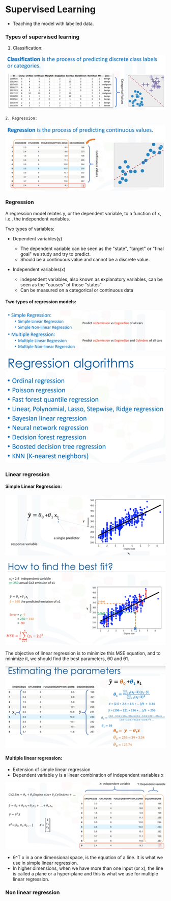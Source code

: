 # Supervised Learning

* Teaching the model with labelled data.

### Types of supervised learning

1. Classification:

![](../.gitbook/assets/image%20%2818%29.png)

    2. Regression:

![](../.gitbook/assets/image%20%2810%29.png)

### Regression

A regression model relates y, or the dependent variable, to a function of x, i.e., the independent variables.

Two types of variables:

* Dependent variables\(y\)
  * The dependent variable can be seen as the "state", "target" or "final goal" we study and try to predict.
  * Should be a continuous value and cannot be a discrete value.
* Independent variables\(x\)

  * independent variables, also known as explanatory variables, can be seen as the "causes" of those "states".
  * Can be measured on a categorical or continuous data

#### Two types of regression models:

![](../.gitbook/assets/image%20%2817%29.png)

![](../.gitbook/assets/image%20%2813%29.png)

### Linear regression

#### Simple Linear Regression:

![](../.gitbook/assets/image%20%2816%29.png)



![](../.gitbook/assets/image%20%2819%29.png)

The objective of linear regression is to minimize this MSE equation, and to minimize it, we should find the best parameters, θ0 and θ1.

![](../.gitbook/assets/image%20%2811%29.png)

#### Multiple linear regression:

* Extension of simple linear regression
* Dependent variable y is a linear combination of independent variables x

![](../.gitbook/assets/image%20%2820%29.png)

* θ^T x in a one dimensional space, is the equation of a line. It is what we use in simple linear regression. 
* In higher dimensions, when we have more than one input \(or x\), the line is called a plane or a hyper-plane and this is what we use for multiple linear regression.

### Non linear regression











